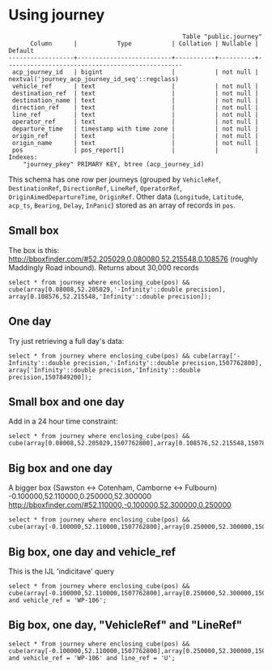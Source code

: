 
Using journey
=============

```
                                                Table "public.journey"
      Column      |           Type           | Collation | Nullable |                     Default
------------------+--------------------------+-----------+----------+-------------------------------------------------
 acp_journey_id   | bigint                   |           | not null | nextval('journey_acp_journey_id_seq'::regclass)
 vehicle_ref      | text                     |           | not null |
 destination_ref  | text                     |           | not null |
 destination_name | text                     |           | not null |
 direction_ref    | text                     |           | not null |
 line_ref         | text                     |           | not null |
 operator_ref     | text                     |           | not null |
 departure_time   | timestamp with time zone |           | not null |
 origin_ref       | text                     |           | not null |
 origin_name      | text                     |           | not null |
 pos              | pos_report[]             |           |          |
Indexes:
    "journey_pkey" PRIMARY KEY, btree (acp_journey_id)
```

This schema has one row per journeys (grouped by `VehicleRef`, 
`DestinationRef`, `DirectionRef`, `LineRef`, `OperatorRef`,
`OriginAimedDepartureTime`, `OriginRef`. Other data (`Longitude`, 
`Latitude`, `acp_ts`, `Bearing`, `Delay`, `InPanic`) stored as an array 
of records in `pos`.

Small box
---------

The box is this:
http://bboxfinder.com/#52.205029,0.080080,52.215548,0.108576 (roughly
Maddingly Road inbound). Returns about 30,000 records

```execute
select * from journey where enclosing_cube(pos) && cube(array[0.08008,52.205029,'-Infinity'::double precision], array[0.108576,52.215548,'Infinity'::double precision]);
```

One day
-------

Try just retrieving a full day's data:

```execute
select * from journey where enclosing_cube(pos) && cube(array['-Infinity'::double precision,'-Infinity'::double precision,1507762800], array['Infinity'::double precision,'Infinity'::double precision,1507849200]);
```

Small box and one day
---------------------

Add in a 24 hour time constraint:

```execute
select * from journey where enclosing_cube(pos) && cube(array[0.08008,52.205029,1507762800],array[0.108576,52.215548,1507849200]);
```

Big box and one day
-------------------

A bigger box (Sawston <-> Cotenham, Camborne <-> Fulbourn) -0.100000,52.110000,0.250000,52.300000
http://bboxfinder.com/#52.110000,-0.100000,52.300000,0.250000

```execute
select * from journey where enclosing_cube(pos) && cube(array[-0.100000,52.110000,1507762800],array[0.250000,52.300000,1507849200]);
```

Big box, one day and vehicle\_ref
---------------------------

This is the IJL 'indicitave' query


```execute
select * from journey where enclosing_cube(pos) && cube(array[-0.100000,52.110000,1507762800],array[0.250000,52.300000,1507849200]) and vehicle_ref = 'WP-106';
```

Big box, one day, "VehicleRef" and "LineRef"
--------------------------------------------

```execute
select * from journey where enclosing_cube(pos) && cube(array[-0.100000,52.110000,1507762800],array[0.250000,52.300000,1507849200]) and vehicle_ref = 'WP-106' and line_ref = 'U';
```

